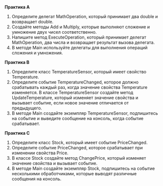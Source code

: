 **Практика А**

1. Определите делегат MathOperation, который принимает два double и возвращает double.
2. Создайте методы Add и Multiply, которые выполняют сложение и умножение двух чисел соответственно.
3. Напишите метод ExecuteOperation, который принимает делегат MathOperation, два числа и возвращает результат вызова делегата.
4. В методе Main используйте делегаты для выполнения операций сложения и умножения.

**Практика B**

1. Определите класс TemperatureSensor, который имеет свойство Temperature.
2. Определите событие TemperatureChanged, которое должно срабатывать каждый раз, когда значение свойства Temperature изменяется.
В классе TemperatureSensor создайте метод UpdateTemperature, который изменяет значение свойства и вызывает событие, если новое значение отличается от предыдущего.
3. В методе Main создайте экземпляр TemperatureSensor, подпишитесь на событие и выведите сообщение на консоль, когда событие срабатывает.

**Практика C**

1. Определите класс Stock, который имеет событие PriceChanged.
2. Определите событие PriceChanged, которое срабатывает при изменении свойства Price.
3. В классе Stock создайте метод ChangePrice, который изменяет значение свойства и вызывает событие.
4. В методе Main создайте экземпляр Stock, подпишитесь на событие несколькими обработчиками, которые выводят различные сообщения на консоль.